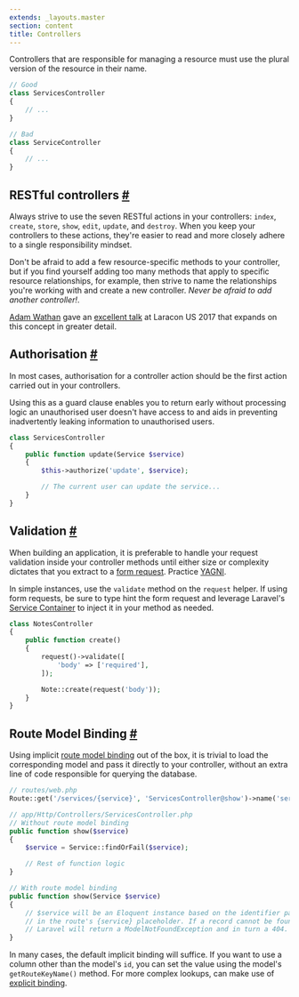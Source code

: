 ```yaml
---
extends: _layouts.master
section: content
title: Controllers
---
```


Controllers that are responsible for managing a resource must use the plural version of the resource in their name.

```php
// Good
class ServicesController
{
    // ...
}

// Bad
class ServiceController
{
    // ...
}
```

## RESTful controllers <a class="text-grey" name="restful-controllers" href="#restful-controllers">#</a>

Always strive to use the seven RESTful actions in your controllers: `index`, `create`, `store`, `show`, `edit`, `update`, and `destroy`. When you keep your controllers to these actions, they're easier to read and more closely adhere to a single responsibility mindset.

Don't be afraid to add a few resource-specific methods to your controller, but if you find yourself adding too many methods that apply to specific resource relationships, for example, then strive to name the relationships you're working with and create a new controller. *Never be afraid to add another controller!*.

[Adam Wathan](https://twitter.com/adamwathan) gave an [excellent talk](https://youtu.be/MF0jFKvS4SI) at Laracon US 2017 that expands on this concept in greater detail.

## Authorisation <a class="text-grey" name="authorisation" href="#authorisation">#</a>

In most cases, authorisation for a controller action should be the first action carried out in your controllers.

Using this as a guard clause enables you to return early without processing logic an unauthorised user doesn't have access to and aids in preventing inadvertently leaking information to unauthorised users.

```php
class ServicesController
{
    public function update(Service $service)
    {
        $this->authorize('update', $service);

        // The current user can update the service...
    }
}
```

## Validation <a class="text-grey" name="validation" href="#validation">#</a>

When building an application, it is preferable to handle your request validation inside your controller methods until either size or complexity dictates that you extract to a [form request](https://laravel.com/docs/5.5/validation#form-request-validation). Practice [YAGNI](https://martinfowler.com/bliki/Yagni.html).

In simple instances, use the `validate` method on the `request` helper. If using form requests, be sure to type hint the form request and leverage Laravel's [Service Container](https://laravel.com/docs/5.5/container) to inject it in your method as needed.

```php
class NotesController
{
    public function create()
    {
        request()->validate([
            'body' => ['required'],
        ]);

        Note::create(request('body'));
    }
}
```

## Route Model Binding <a class="text-grey" name="route-model-binding" href="#route-model-binding">#</a>

Using implicit [route model binding](https://laravel.com/docs/5.5/routing#route-model-binding) out of the box, it is trivial to load the corresponding model and pass it directly to your controller, without an extra line of code responsible for querying the database.

```php
// routes/web.php
Route::get('/services/{service}', 'ServicesController@show')->name('services.show');

// app/Http/Controllers/ServicesController.php
// Without route model binding
public function show($service)
{
    $service = Service::findOrFail($service);

    // Rest of function logic
}

// With route model binding
public function show(Service $service)
{
    // $service will be an Eloquent instance based on the identifier passed
    // in the route's {service} placeholder. If a record cannot be found
    // Laravel will return a ModelNotFoundException and in turn a 404.
}
```

In many cases, the default implicit binding will suffice. If you want to use a column other than the model's `id`, you can set the value using the model's `getRouteKeyName()` method. For more complex lookups, can make use of [explicit binding](https://laravel.com/docs/5.5/routing#explicit-binding).
